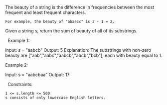 The beauty of a string is the difference in frequencies between the most frequent and least frequent characters.


	For example, the beauty of "abaacc" is 3 - 1 = 2.


Given a string s, return the sum of beauty of all of its substrings.

 
Example 1:

Input: s = "aabcb"
Output: 5
Explanation: The substrings with non-zero beauty are ["aab","aabc","aabcb","abcb","bcb"], each with beauty equal to 1.

Example 2:

Input: s = "aabcbaa"
Output: 17


 
Constraints:


	1 <= s.length <= 500
	s consists of only lowercase English letters.

